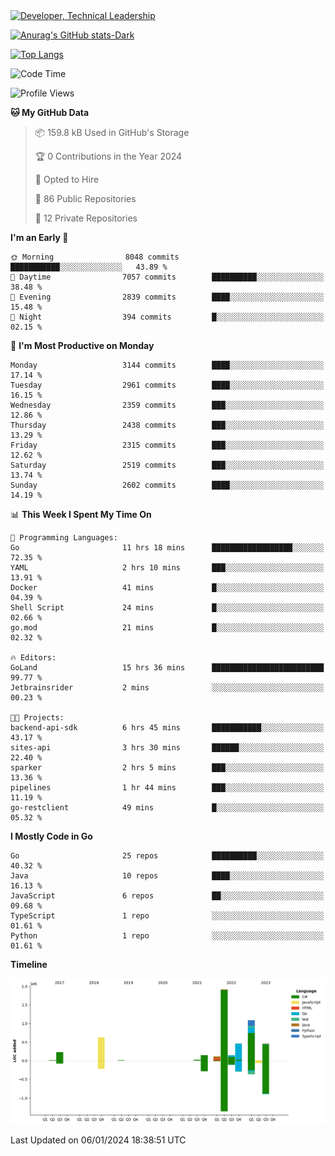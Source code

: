 <div>
  <a href="https://www.linkedin.com/in/arielpineiro/" target="_blank" rel="nofollow noopener noreferrer">
    <img src="https://img.shields.io/badge/-LinkedIn-%230077B5?style=for-the-badge&logo=linkedin&logoColor=white" alt="Developer, Technical Leadership" title="Ariel Piñeiro">
  </a>
</div>

[![Anurag's GitHub stats-Dark](https://github-readme-stats.vercel.app/api?username=arielsrv&show_icons=true&theme=dark#gh-dark-mode-only)](https://github.com/anuraghazra/github-readme-stats#gh-dark-mode-only)

[![Top Langs](https://github-readme-stats.vercel.app/api/top-langs/?username=arielsrv&layout=compact&langs_count=10&theme=dark#gh-dark-mode-only)](https://github.com/anuraghazra/github-readme-stats&theme=dark#gh-dark-mode-only)

<!--START_SECTION:waka-->
![Code Time](http://img.shields.io/badge/Code%20Time-417%20hrs%2010%20mins-blue)

![Profile Views](http://img.shields.io/badge/Profile%20Views-4-blue)

**🐱 My GitHub Data** 

> 📦 159.8 kB Used in GitHub's Storage 
 > 
> 🏆 0 Contributions in the Year 2024
 > 
> 💼 Opted to Hire
 > 
> 📜 86 Public Repositories 
 > 
> 🔑 12 Private Repositories 
 > 
**I'm an Early 🐤** 

```text
🌞 Morning                8048 commits        ███████████░░░░░░░░░░░░░░   43.89 % 
🌆 Daytime                7057 commits        ██████████░░░░░░░░░░░░░░░   38.48 % 
🌃 Evening                2839 commits        ████░░░░░░░░░░░░░░░░░░░░░   15.48 % 
🌙 Night                  394 commits         █░░░░░░░░░░░░░░░░░░░░░░░░   02.15 % 
```
📅 **I'm Most Productive on Monday** 

```text
Monday                   3144 commits        ████░░░░░░░░░░░░░░░░░░░░░   17.14 % 
Tuesday                  2961 commits        ████░░░░░░░░░░░░░░░░░░░░░   16.15 % 
Wednesday                2359 commits        ███░░░░░░░░░░░░░░░░░░░░░░   12.86 % 
Thursday                 2438 commits        ███░░░░░░░░░░░░░░░░░░░░░░   13.29 % 
Friday                   2315 commits        ███░░░░░░░░░░░░░░░░░░░░░░   12.62 % 
Saturday                 2519 commits        ███░░░░░░░░░░░░░░░░░░░░░░   13.74 % 
Sunday                   2602 commits        ████░░░░░░░░░░░░░░░░░░░░░   14.19 % 
```


📊 **This Week I Spent My Time On** 

```text
💬 Programming Languages: 
Go                       11 hrs 18 mins      ██████████████████░░░░░░░   72.35 % 
YAML                     2 hrs 10 mins       ███░░░░░░░░░░░░░░░░░░░░░░   13.91 % 
Docker                   41 mins             █░░░░░░░░░░░░░░░░░░░░░░░░   04.39 % 
Shell Script             24 mins             █░░░░░░░░░░░░░░░░░░░░░░░░   02.66 % 
go.mod                   21 mins             █░░░░░░░░░░░░░░░░░░░░░░░░   02.32 % 

🔥 Editors: 
GoLand                   15 hrs 36 mins      █████████████████████████   99.77 % 
Jetbrainsrider           2 mins              ░░░░░░░░░░░░░░░░░░░░░░░░░   00.23 % 

🐱‍💻 Projects: 
backend-api-sdk          6 hrs 45 mins       ███████████░░░░░░░░░░░░░░   43.17 % 
sites-api                3 hrs 30 mins       ██████░░░░░░░░░░░░░░░░░░░   22.40 % 
sparker                  2 hrs 5 mins        ███░░░░░░░░░░░░░░░░░░░░░░   13.36 % 
pipelines                1 hr 44 mins        ███░░░░░░░░░░░░░░░░░░░░░░   11.19 % 
go-restclient            49 mins             █░░░░░░░░░░░░░░░░░░░░░░░░   05.32 % 
```

**I Mostly Code in Go** 

```text
Go                       25 repos            ██████████░░░░░░░░░░░░░░░   40.32 % 
Java                     10 repos            ████░░░░░░░░░░░░░░░░░░░░░   16.13 % 
JavaScript               6 repos             ██░░░░░░░░░░░░░░░░░░░░░░░   09.68 % 
TypeScript               1 repo              ░░░░░░░░░░░░░░░░░░░░░░░░░   01.61 % 
Python                   1 repo              ░░░░░░░░░░░░░░░░░░░░░░░░░   01.61 % 
```



**Timeline**

![Lines of Code chart](https://raw.githubusercontent.com/arielsrv/arielsrv/main/assets/bar_graph.png)


 Last Updated on 06/01/2024 18:38:51 UTC
<!--END_SECTION:waka-->
